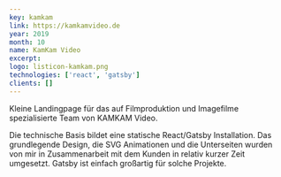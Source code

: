 ```yaml
---
key: kamkam
link: https://kamkamvideo.de
year: 2019
month: 10
name: KamKam Video
excerpt:
logo: listicon-kamkam.png
technologies: ['react', 'gatsby']
clients: []
---
```


Kleine Landingpage für das auf Filmproduktion und Imagefilme spezialisierte Team von KAMKAM Video.

Die technische Basis bildet eine statische React/Gatsby Installation. Das grundlegende Design, die SVG Animationen und die Unterseiten wurden von mir in Zusammenarbeit mit dem Kunden in relativ kurzer Zeit umgesetzt. Gatsby ist einfach großartig für solche Projekte.

